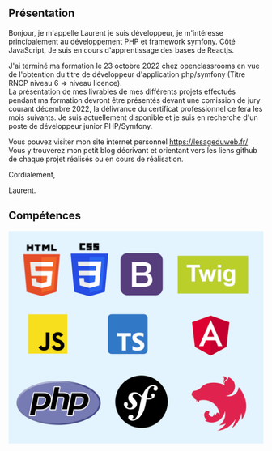 <h2>Présentation</h2>

<p>Bonjour, je m'appelle Laurent je suis développeur, je m'intéresse principalement au développement PHP et framework symfony.
Côté JavaScript, Je suis en cours d'apprentissage des bases de Reactjs.

J'ai terminé ma formation le 23 octobre 2022 chez openclassrooms en vue de l'obtention du titre de développeur d'application php/symfony (Titre RNCP niveau 6 => niveau licence).<br>
La présentation de mes livrables de mes différents projets effectués pendant ma formation devront être présentés devant une comission de jury courant décembre 2022, la délivrance du certificat professionnel ce fera les mois suivants.
Je suis actuellement disponible et je suis en recherche d'un poste de développeur junior PHP/Symfony.

Vous pouvez visiter mon site internet personnel https://lesageduweb.fr/ <br>
Vous y trouverez mon petit blog décrivant et orientant vers les liens github de chaque projet réalisés ou en cours de réalisation.</p>

Cordialement,

Laurent.


<h2>Compétences</h2>

<img src="https://github.com/laurent-66/img/blob/main/Image-skills-github.png">
